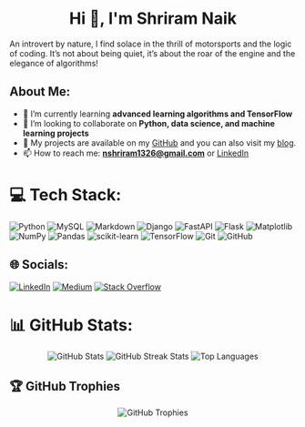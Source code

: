 <h1 align="center">Hi 👋, I'm Shriram Naik</h1>

An introvert by nature, I find solace in the thrill of motorsports and the logic of coding. It’s not about being quiet, it’s about the roar of the engine and the elegance of algorithms!

## About Me:
- 🌱 I’m currently learning **advanced learning algorithms and TensorFlow**
- 👯 I’m looking to collaborate on **Python, data science, and machine learning projects**
- 📂 My projects are available on my [GitHub](https://github.com/Shriram-11) and you can also visit my [blog](https://medium.com/@nshriram1326).
- 📫 How to reach me: **nshriram1326@gmail.com** or [LinkedIn](https://linkedin.com/in/shriram-naik-01b4641a9)

# 💻 Tech Stack:
![Python](https://img.shields.io/badge/python-3670A0?style=for-the-badge&logo=python&logoColor=ffdd54) ![MySQL](https://img.shields.io/badge/mysql-4479A1.svg?style=for-the-badge&logo=mysql&logoColor=white) ![Markdown](https://img.shields.io/badge/markdown-%23000000.svg?style=for-the-badge&logo=markdown&logoColor=white) ![Django](https://img.shields.io/badge/django-%23092E20.svg?style=for-the-badge&logo=django&logoColor=white) ![FastAPI](https://img.shields.io/badge/FastAPI-005571?style=for-the-badge&logo=fastapi) ![Flask](https://img.shields.io/badge/flask-%23000.svg?style=for-the-badge&logo=flask&logoColor=white) ![Matplotlib](https://img.shields.io/badge/Matplotlib-%23ffffff.svg?style=for-the-badge&logo=Matplotlib&logoColor=black) ![NumPy](https://img.shields.io/badge/numpy-%23013243.svg?style=for-the-badge&logo=numpy&logoColor=white) ![Pandas](https://img.shields.io/badge/pandas-%23150458.svg?style=for-the-badge&logo=pandas&logoColor=white) ![scikit-learn](https://img.shields.io/badge/scikit--learn-%23F7931E.svg?style=for-the-badge&logo=scikit-learn&logoColor=white) ![TensorFlow](https://img.shields.io/badge/TensorFlow-%23FF6F00.svg?style=for-the-badge&logo=TensorFlow&logoColor=white) ![Git](https://img.shields.io/badge/git-%23F05033.svg?style=for-the-badge&logo=git&logoColor=white) ![GitHub](https://img.shields.io/badge/github-%23121011.svg?style=for-the-badge&logo=github&logoColor=white)

## 🌐 Socials:
[![LinkedIn](https://img.shields.io/badge/LinkedIn-%230077B5.svg?logo=linkedin&logoColor=white)](https://linkedin.com/in/shriram-naik-01b4641a9) [![Medium](https://img.shields.io/badge/Medium-12100E?logo=medium&logoColor=white)](https://medium.com/@nshriram1326) [![Stack Overflow](https://img.shields.io/badge/-Stackoverflow-FE7A16?logo=stack-overflow&logoColor=white)](https://stackoverflow.com/users/20904223)

# 📊 GitHub Stats:
<div align="center">
    <img src="https://github-readme-stats.vercel.app/api?username=Shriram-11&theme=highcontrast&hide_border=false&include_all_commits=true&count_private=true" alt="GitHub Stats" />
    <img src="https://github-readme-streak-stats.herokuapp.com/?user=Shriram-11&theme=highcontrast&hide_border=false" alt="GitHub Streak Stats" />
    <img src="https://github-readme-stats.vercel.app/api/top-langs/?username=Shriram-11&theme=highcontrast&hide_border=false&include_all_commits=true&count_private=true&layout=compact" alt="Top Languages" />
</div>

## 🏆 GitHub Trophies
<div align="center">
    <img src="https://github-profile-trophy.vercel.app/?username=Shriram-11&theme=synthwave&no-frame=false&no-bg=false&margin-w=4" alt="GitHub Trophies" />
</div>
